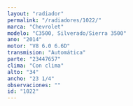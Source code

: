 ```yaml
---
layout: "radiador"
permalink: "/radiadores/1022/"
marca: "Chevrolet"
modelo: "C3500, Silverado/Sierra 3500"
ano: "2014"
motor: "V8 6.0 6.6D"
transmision: "Automática"
parte: "23447657"
clima: "Con clima"
alto: "34"
ancho: "23 1/4"
observaciones: ""
id: "1022"
---
```



